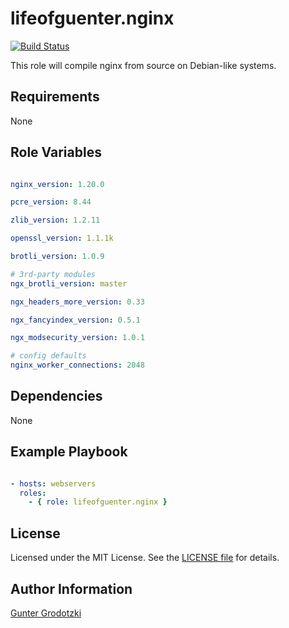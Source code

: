 # lifeofguenter.nginx

[![Build Status](https://travis-ci.com/lifeofguenter/ansible-role-nginx.svg?branch=master)](https://travis-ci.com/lifeofguenter/ansible-role-nginx)

This role will compile nginx from source on Debian-like systems.

## Requirements

None

## Role Variables

```yaml

nginx_version: 1.20.0

pcre_version: 8.44

zlib_version: 1.2.11

openssl_version: 1.1.1k

brotli_version: 1.0.9

# 3rd-party modules
ngx_brotli_version: master

ngx_headers_more_version: 0.33

ngx_fancyindex_version: 0.5.1

ngx_modsecurity_version: 1.0.1

# config defaults
nginx_worker_connections: 2048

```

## Dependencies

None

## Example Playbook

```yaml

- hosts: webservers
  roles:
    - { role: lifeofguenter.nginx }
```

## License

Licensed under the MIT License. See the [LICENSE file](LICENSE) for details.

## Author Information

[Gunter Grodotzki](https://lifeofguenter.de)
